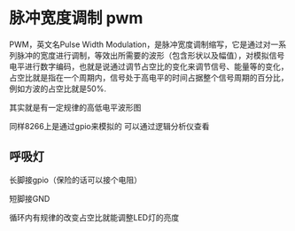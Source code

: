 # 脉冲宽度调制 pwm

PWM，英文名Pulse Width Modulation，是脉冲宽度调制缩写，它是通过对一系列脉冲的宽度进行调制，等效出所需要的波形（包含形状以及幅值），对模拟信号电平进行数字编码，也就是说通过调节占空比的变化来调节信号、能量等的变化，占空比就是指在一个周期内，信号处于高电平的时间占据整个信号周期的百分比，例如方波的占空比就是50%.

其实就是有一定规律的高低电平波形图

同样8266上是通过gpio来模拟的 可以通过逻辑分析仪查看

## 呼吸灯 

长脚接gpio（保险的话可以接个电阻）

短脚接GND

循环内有规律的改变占空比就能调整LED灯的亮度





## 

 

